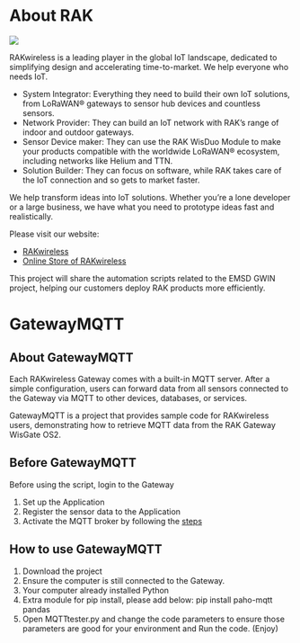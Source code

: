 # About RAK
![](https://res.rakwireless.com/tracked/rak/logo/blue-logo-registered-latest.svg)

RAKwireless is a leading player in the global IoT landscape, dedicated to simplifying design and accelerating time-to-market. 
We help everyone who needs IoT.
- System Integrator: Everything they need to build their own IoT solutions, from LoRaWAN® gateways to sensor hub devices and countless sensors.
- Network Provider: They can build an IoT network with RAK’s range of indoor and outdoor gateways.
- Sensor Device maker: They can use the RAK WisDuo Module to make your products compatible with the worldwide LoRaWAN® ecosystem, including networks like Helium and TTN.
- Solution Builder: They can focus on software, while RAK takes care of the IoT connection and so gets to market faster.

We help transform ideas into IoT solutions.
Whether you’re a lone developer or a large business, we have what you need to prototype ideas fast and realistically.

Please visit our website:
- [RAKwireless](https://www.rakwireless.com/)
- [Online Store of RAKwireless](https://store.rakwireless.com/)

This project will share the automation scripts related to the EMSD GWIN project, helping our customers deploy RAK products more efficiently. 

# GatewayMQTT

## About GatewayMQTT
Each RAKwireless Gateway comes with a built-in MQTT server. After a simple configuration, users can forward data from all sensors connected to the Gateway via MQTT to other devices, databases, or services.

GatewayMQTT is a project that provides sample code for RAKwireless users, demonstrating how to retrieve MQTT data from the RAK Gateway WisGate OS2.

## Before GatewayMQTT
Before using the script, login to the Gateway
1) Set up the Application
2) Register the sensor data to the Application
3) Activate the MQTT broker by following the [steps](https://docs.rakwireless.com/Knowledge-Hub/Learn/Use-the-MQTT-Broker-Like-a-Pro/)

## How to use GatewayMQTT
1) Download the project
2) Ensure the computer is still connected to the Gateway.
3) Your computer already installed Python
4) Extra module for pip install, please add below: pip install paho-mqtt pandas
5) Open MQTTtester.py and change the code parameters to ensure those parameters are good for your environment and Run the code. (Enjoy)
